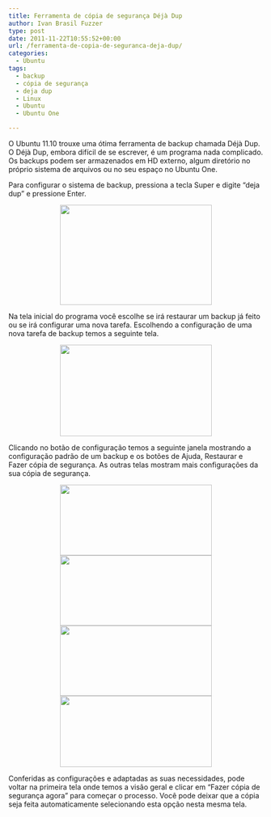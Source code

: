 ```yaml
---
title: Ferramenta de cópia de segurança Déjà Dup
author: Ivan Brasil Fuzzer
type: post
date: 2011-11-22T10:55:52+00:00
url: /ferramenta-de-copia-de-seguranca-deja-dup/
categories:
  - Ubuntu
tags:
  - backup
  - cópia de segurança
  - deja dup
  - Linux
  - Ubuntu
  - Ubuntu One

---
```

O Ubuntu 11.10 trouxe uma ótima ferramenta de backup chamada Déjà Dup. O Déjà Dup, embora difícil de se escrever, é um programa nada complicado. Os backups podem ser armazenados em HD externo, algum diretório no próprio sistema de arquivos ou no seu espaço no Ubuntu One.

Para configurar o sistema de backup, pressiona a tecla Super e digite &#8220;deja dup&#8221; e pressione Enter.

<p style="text-align: center;">
  <a href="http://www.ubuntero.com.br/wp-content/uploads/2011/11/Captura-de-tela-em-2011-11-22-081540.png"><img class="alignnone size-medium wp-image-3008" title="Captura de tela em 2011-11-22 08:15:40" src="http://www.ubuntero.com.br/wp-content/uploads/2011/11/Captura-de-tela-em-2011-11-22-081540-300x198.png" alt="" width="300" height="198" /></a>
</p>

<p style="text-align: left;">
  Na tela inicial do programa você escolhe se irá restaurar um backup já feito ou se irá configurar uma nova tarefa. Escolhendo a configuração de uma nova tarefa de backup temos a seguinte tela.
</p>

<p style="text-align: center;">
  <a href="http://www.ubuntero.com.br/wp-content/uploads/2011/11/Captura-de-tela-em-2011-11-22-081609.png"><img class="alignnone size-medium wp-image-3009" title="Captura de tela em 2011-11-22 08:16:09" src="http://www.ubuntero.com.br/wp-content/uploads/2011/11/Captura-de-tela-em-2011-11-22-081609-300x181.png" alt="" width="300" height="181" /></a>
</p>

<p style="text-align: left;">
  Clicando no botão de configuração temos a seguinte janela mostrando a configuração padrão de um backup e os botões de Ajuda, Restaurar e Fazer cópia de segurança. As outras telas mostram mais configurações da sua cópia de segurança.
</p>

<p style="text-align: center;">
  <a href="http://www.ubuntero.com.br/wp-content/uploads/2011/11/Captura-de-tela-em-2011-11-22-081629.png"><img class="alignnone size-medium wp-image-3010" title="Captura de tela em 2011-11-22 08:16:29" src="http://www.ubuntero.com.br/wp-content/uploads/2011/11/Captura-de-tela-em-2011-11-22-081629-300x140.png" alt="" width="300" height="140" /></a> <a href="http://www.ubuntero.com.br/wp-content/uploads/2011/11/Captura-de-tela-em-2011-11-22-081640.png"><img class="alignnone size-medium wp-image-3011" title="Captura de tela em 2011-11-22 08:16:40" src="http://www.ubuntero.com.br/wp-content/uploads/2011/11/Captura-de-tela-em-2011-11-22-081640-300x139.png" alt="" width="300" height="139" /></a> <a href="http://www.ubuntero.com.br/wp-content/uploads/2011/11/Captura-de-tela-em-2011-11-22-081646.png"><img class="alignnone size-medium wp-image-3012" title="Captura de tela em 2011-11-22 08:16:46" src="http://www.ubuntero.com.br/wp-content/uploads/2011/11/Captura-de-tela-em-2011-11-22-081646-300x139.png" alt="" width="300" height="139" /></a> <a href="http://www.ubuntero.com.br/wp-content/uploads/2011/11/Captura-de-tela-em-2011-11-22-081651.png"><img class="alignnone size-medium wp-image-3013" title="Captura de tela em 2011-11-22 08:16:51" src="http://www.ubuntero.com.br/wp-content/uploads/2011/11/Captura-de-tela-em-2011-11-22-081651-300x141.png" alt="" width="300" height="141" /></a>
</p>

<p style="text-align: left;">
  Conferidas as configurações e adaptadas as suas necessidades, pode voltar na primeira tela onde temos a visão geral e clicar em &#8220;Fazer cópia de segurança agora&#8221; para começar o processo. Você pode deixar que a cópia seja feita automaticamente selecionando esta opção nesta mesma tela.
</p>